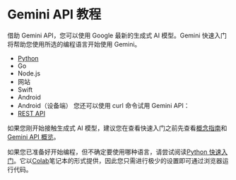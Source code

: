 # Gemini API 教程
借助 Gemini API，您可以使用 Google 最新的生成式 AI 模型。Gemini 快速入门将帮助您使用所选的编程语言开始使用 Gemini。
- [Python](python_quickstart.ipynb)
- Go
- Node.js
- 网站
- Swift
- Android
- Android（设备端）
您还可以使用 curl 命令试用 Gemini API：
- [REST API](rest_quickstart.ipynb)

如果您刚开始接触生成式 AI 模型，建议您在查看快速入门之前先查看[概念指南](concepts.md)和[Gemini API 概览](gemini_api_overview.md)。

如果您已准备好开始编程，但不确定要使用哪种语言，请尝试阅读[Python 快速入门](python_quickstart.ipynb)。它以[Colab](https://colab.google/)笔记本的形式提供，因此您只需进行极少的设置即可通过浏览器运行代码。